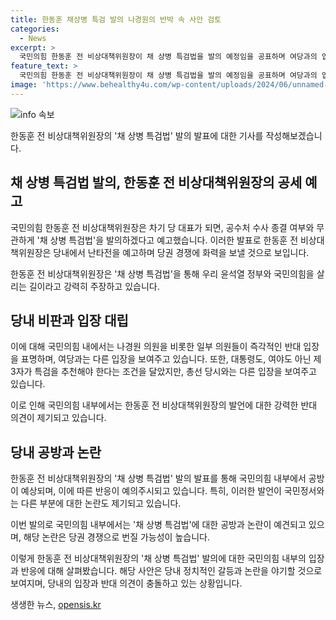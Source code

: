 ```yaml
---
title: 한동훈 채상병 특검 발의 나경원의 반박 속 사안 검토
categories:
  - News
excerpt: >
  국민의힘 한동훈 전 비상대책위원장이 채 상병 특검법을 발의 예정임을 공표하며 여당과의 입장 차이를 드러냈다. 이에 나경원 의원은 바로 반발하여 내부 갈등이 예상되고, 한 전 장관의 발언은 당내 파장을 일으키는 상황이다. 이에 따라 채 상병 특검이 국민의힘 당권 경쟁의 중추로 떠오르고 있어, 관심이 집중되고 있다.
feature_text: >
  국민의힘 한동훈 전 비상대책위원장이 채 상병 특검법을 발의 예정임을 공표하며 여당과의 입장 차이를 드러냈다. 이에 나경원 의원은 바로 반발하여 내부 갈등이 예상되고, 한 전 장관의 발언은 당내 파장을 일으키는 상황이다. 이에 따라 채 상병 특검이 국민의힘 당권 경쟁의 중추로 떠오르고 있어, 관심이 집중되고 있다.
image: 'https://www.behealthy4u.com/wp-content/uploads/2024/06/unnamed-file.png'
---
```


<p><img src="https://www.behealthy4u.com/wp-content/uploads/2024/06/unnamed-file.png" alt="info 속보" /></p>

<p>한동훈 전 비상대책위원장의 '채 상병 특검법' 발의 발표에 대한 기사를 작성해보겠습니다.</p>

<h2 data-ke-size="size26">채 상병 특검법 발의, 한동훈 전 비상대책위원장의 공세 예고</h2>

<p>국민의힘 한동훈 전 비상대책위원장은 차기 당 대표가 되면, 공수처 수사 종결 여부와 무관하게 '채 상병 특검법'을 발의하겠다고 예고했습니다. 이러한 발표로 한동훈 전 비상대책위원장은 당내에서 난타전을 예고하며 당권 경쟁에 화력을 보낼 것으로 보입니다.</p>

<p data-ke-size="size16">한동훈 전 비상대책위원장은 '채 상병 특검법'을 통해 우리 윤석열 정부와 국민의힘을 살리는 길이라고 강력히 주장하고 있습니다.</p>

<h2 data-ke-size="size26">당내 비판과 입장 대립</h2>

<p>이에 대해 국민의힘 내에서는 나경원 의원을 비롯한 일부 의원들이 즉각적인 반대 입장을 표명하며, 여당과는 다른 입장을 보여주고 있습니다. 또한, 대통령도, 여야도 아닌 제3자가 특검을 추천해야 한다는 조건을 달았지만, 총선 당시와는 다른 입장을 보여주고 있습니다.</p>

<p data-ke-size="size16">이로 인해 국민의힘 내부에서는 한동훈 전 비상대책위원장의 발언에 대한 강력한 반대 의견이 제기되고 있습니다.</p>

<h2 data-ke-size="size26">당내 공방과 논란</h2>

<p>한동훈 전 비상대책위원장의 '채 상병 특검법' 발의 발표를 통해 국민의힘 내부에서 공방이 예상되며, 이에 따른 반응이 예의주시되고 있습니다. 특히, 이러한 발언이 국민정서와는 다른 부분에 대한 논란도 제기되고 있습니다.</p>

<p data-ke-size="size16">이번 발의로 국민의힘 내부에서는 '채 상병 특검법'에 대한 공방과 논란이 예견되고 있으며, 해당 논란은 당권 경쟁으로 번질 가능성이 높습니다.</p>

<p>이렇게 한동훈 전 비상대책위원장의 '채 상병 특검법' 발의에 대한 국민의힘 내부의 입장과 반응에 대해 살펴봤습니다. 해당 사안은 당내 정치적인 갈등과 논란을 야기할 것으로 보여지며, 당내의 입장과 반대 의견이 충돌하고 있는 상황입니다.</p>
생생한 뉴스, <a href="https://opensis.kr" rel="dofollow">opensis.kr</a>



